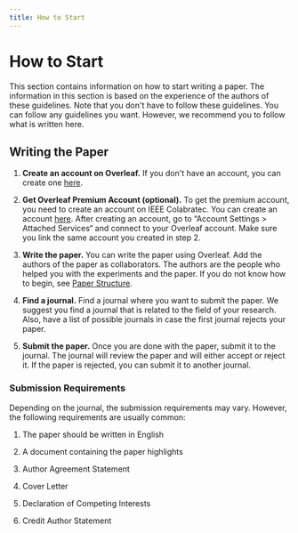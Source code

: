 ```yaml
---
title: How to Start
---
```


# How to Start

This section contains information on how to start writing a paper. The
information in this section is based on the experience of the authors of these
guidelines. Note that you don't have to follow these guidelines. You can follow
any guidelines you want. However, we recommend you to follow what is written
here.

## Writing the Paper

1. **Create an account on Overleaf.** If you don't have an account, you can
   create one [here][overleaf].

2. **Get Overleaf Premium Account (optional).** To get the premium account, you
   need to create an account on IEEE Colabratec. You can create an account
   [here][ieee-colab]. After creating an account, go to
   “Account Settings > Attached Services“ and connect to your Overleaf account.
   Make sure you link the same account you created in step 2.

3. **Write the paper.** You can write the paper using Overleaf. Add the authors
   of the paper as collaborators. The authors are the people who helped you with
  the experiments and the paper. If you do not know how to begin, see [Paper Structure].

4. **Find a journal.** Find a journal where you want to submit the paper. We
   suggest you find a journal that is related to the field of your research. Also,
   have a list of possible journals in case the first journal rejects your paper.

5. **Submit the paper.** Once you are done with the paper, submit it to the
   journal. The journal will review the paper and will either accept or reject
   it. If the paper is rejected, you can submit it to another journal.

### Submission Requirements

Depending on the journal, the submission requirements may vary. However, the
following requirements are usually common:

1. The paper should be written in English

2. A document containing the paper highlights

3. Author Agreement Statement

4. Cover Letter

5. Declaration of Competing Interests

6. Credit Author Statement

<!-- Links -->
[overleaf]: https://www.overleaf.com
[ieee-colab]: https://ieee-collabratec.ieee.org/

[Paper Structure]: paper-structure.md